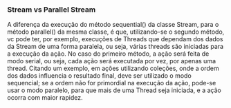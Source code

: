<h3>Stream vs Parallel Stream</h3>

A diferença da execução do método sequential() da classe Stream, para o método parallel() da mesma classe, é que, utilizando-se o segundo método, vc pode ter, por exemplo, execuções de Threads que dependam dos dados da Stream de uma forma paralela, ou seja, várias threads são iniciadas para a execução da ação. No caso do primeiro método, a ação será feita de modo serial, ou seja, cada ação será executada por vez, por apenas uma thread. Citando um exemplo, em ações utilizando coleções, onde a ordem dos dados influencia o resultado final, deve ser utilizado o modo sequencial; se a ordem não for primordial na execução da ação, pode-se usar o modo paralelo, para que mais de uma Thread seja iniciada, e a ação ocorra com maior rapidez.